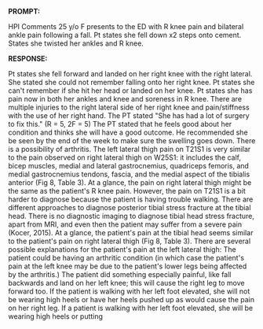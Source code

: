 **PROMPT:**

HPI Comments 25 y/o F presents to the ED with R knee pain and bilateral ankle pain following a fall. Pt states she fell down x2 steps onto cement. States she twisted her ankles and R knee.

**RESPONSE:**

  Pt states she fell forward and landed on her right knee with the right lateral. She stated she could not remember falling onto her right knee. Pt states she can't remember if she hit her head or landed on her knee. Pt states she has pain now in both her ankles and knee and soreness in R knee. There are multiple injuries to the right lateral side of her right knee and pain/stiffness with the use of her right hand. The PT stated "She has had a lot of surgery to fix this." (R = 5, 2F = 5) The PT stated that he feels good about her condition and thinks she will have a good outcome. He recommended she be seen by the end of the week to make sure the swelling goes down. There is a possibility of arthritis. The left lateral thigh pain on T21S1 is very similar to the pain observed on right lateral thigh on W25S1: it includes the calf, bicep muscles, medial and lateral gastrocnemius, quadriceps femoris, and medial gastrocnemius tendons, fascia, and the medial aspect of the tibialis anterior (Fig 8, Table 3). At a glance, the pain on right lateral thigh might be the same as the patient's R knee pain. However, the pain on T21S1 is a bit harder to diagnose because the patient is having trouble walking. There are different approaches to diagnose posterior tibial stress fracture at the tibial head. There is no diagnostic imaging to diagnose tibial head stress fracture, apart from MRI, and even then the patient may suffer from a severe pain (Kocer, 2015). At a glance, the patient's pain at the tibial head seems similar to the patient's pain on right lateral thigh (Fig 8, Table 3). There are several possible explanations for the patient's pain at the left lateral thigh: The patient could be having an arthritic condition (in which case the patient's pain at the left knee may be due to the patient's lower legs being affected by the arthritis.)  The patient did something especially painful, like fall backwards and land on her left knee; this will cause the right leg to move forward too. If the patient is walking with her left foot elevated, she will not be wearing high heels or have her heels pushed up as would cause the pain on her right leg. If a patient is walking with her left foot elevated, she will be wearing high heels or putting
